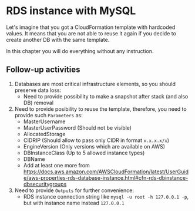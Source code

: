 # RDS instance with MySQL
Let's imagine that you got a CloudFormation template with hardcoded values. It means that you are not able to reuse it again if you decide to create another DB with the same template.

In this chapter you will do everything without any instruction.

## Follow-up activities
1. Databases are most critical infrastructure elements, so you should preserve data loss:
    - Need to provide possibility to make a snapshot after stack (and also DB) removal
2. Need to provide posibility to reuse the template, therefore, you need to provide such `Parameters` as:
    - MasterUsername
    - MasterUserPassword (Should not be visible)
    - AllocatedStorage
    - CIDRIP (Should allow to pass only CIDR in format `x.x.x.x/x`)
    - EngineVersion (Only versions which are available on AWS)
    - DBInstanceClass (Up to 5 allowed instance types)
    - DBName
    - Add at least one more from https://docs.aws.amazon.com/AWSCloudFormation/latest/UserGuide/aws-properties-rds-database-instance.html#cfn-rds-dbinstance-dbsecuritygroups
3. Need to provide `Outputs` for further convenience:
    - RDS instance connection string like `mysql -u root -h 127.0.0.1 -p`, but with instance name instead `127.0.0.1`